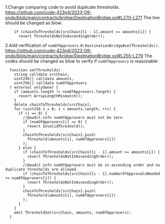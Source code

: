 1.Change comparing code to avoid duplicate thresholds.
https://github.com/code-423n4/2023-09-ondo/blob/main/contracts/bridge/DestinationBridge.sol#L270-L271
The line should be changed as blow:

        if (chainToThresholds[srcChain][i - 1].amount >= amounts[i]) {
          revert ThresholdsNotInAscendingOrder();

2.Add verification of `numOfApprovers` in `DestinationBridge#setThresholds()`.
https://github.com/code-423n4/2023-09-ondo/blob/main/contracts/bridge/DestinationBridge.sol#L255-L279
The codes should be changed as blow to verify if `numOfApprovers` is reasonable:

	  function setThresholds(
	    string calldata srcChain,
	    uint256[] calldata amounts,
	    uint256[] calldata numOfApprovers
	  ) external onlyOwner {
	    if (amounts.length != numOfApprovers.length) {
	      revert ArrayLengthMismatch();
	    }
	    delete chainToThresholds[srcChain];
	    for (uint256 i = 0; i < amounts.length; ++i) {
	      if (i == 0) {
	        //@audit-info numOfApprovers must not be zero
	        if (numOfApprovers[i] == 0) {
	          revert InvalidThreshold();
	        }
	        chainToThresholds[srcChain].push(
	          Threshold(amounts[i], numOfApprovers[i])
	        );
	      } else {
	        if (chainToThresholds[srcChain][i - 1].amount >= amounts[i]) {
	          revert ThresholdsNotInAscendingOrder();
	        }
	        //@audit-info numOfApprovers must be in ascending order and no duplicate thresholds are allowed.
	        if (chainToThresholds[srcChain][i - 1].numberOfApprovalsNeeded >= numOfApprovers[i]) {
	          revert ThresholdsNotInAscendingOrder();
	        }
	        chainToThresholds[srcChain].push(
	          Threshold(amounts[i], numOfApprovers[i])
	        );
	      }
	    }
	    emit ThresholdSet(srcChain, amounts, numOfApprovers);
	  }


